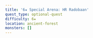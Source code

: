 ```yaml
---
title: '6★ Special Arena: HR Radobaan'
quest_type: optional-quest
difficulty: 6★
location: ancient-forest
monsters: []
---
```

